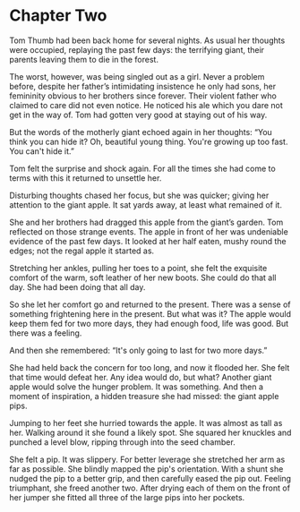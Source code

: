 # Chapter Two

Tom Thumb had been back home for several nights. As usual her thoughts were occupied, replaying the past few days: the terrifying giant, their parents leaving them to die in the forest.

The worst, however, was being singled out as a girl. Never a problem before, despite her father’s intimidating insistence he only had sons, her femininity obvious to her brothers since forever. Their violent father who claimed to care did not even notice. He noticed his ale which you dare not get in the way of. Tom had gotten very good at staying out of his way.

But the words of the motherly giant echoed again in her thoughts: “You think you can hide it? Oh, beautiful young thing. You're growing up too fast. You can't hide it.”

Tom felt the surprise and shock again. For all the times she had come to terms with this it returned to unsettle her.

Disturbing thoughts chased her focus, but she was quicker; giving her attention to the giant apple. It sat yards away, at least what remained of it. 

She and her brothers had dragged this apple from the giant’s garden. Tom reflected on those strange events. The apple in front of her was undeniable evidence of the past few days. It looked at her half eaten, mushy round the edges; not the regal apple it started as.

Stretching her ankles, pulling her toes to a point, she felt the exquisite comfort of the warm, soft leather of her new boots. She could do that all day. She had been doing that all day.

So she let her comfort go and returned to the present. There was a sense of something frightening here in the present. But what was it? The apple would keep them fed for two more days, they had enough food, life was good. But there was a feeling. 

And then she remembered: “It's only going to last for two more days.”

She had held back the concern for too long, and now it flooded her. She felt that time would defeat her. Any idea would do, but what? Another giant apple would solve the hunger problem. It was something. And then a moment of inspiration, a hidden treasure she had missed: the giant apple pips.

Jumping to her feet she hurried towards the apple. It was almost as tall as her. Walking around it she found a likely spot. She squared her knuckles and punched a level blow, ripping through into the seed chamber.

She felt a pip. It was slippery. For better leverage she stretched her arm as far as possible. She blindly mapped the pip's orientation. With a shunt she nudged the pip to a better grip, and then carefully eased the pip out. Feeling triumphant, she freed another two. After drying each of them on the front of her jumper she fitted all three of the large pips into her pockets.
